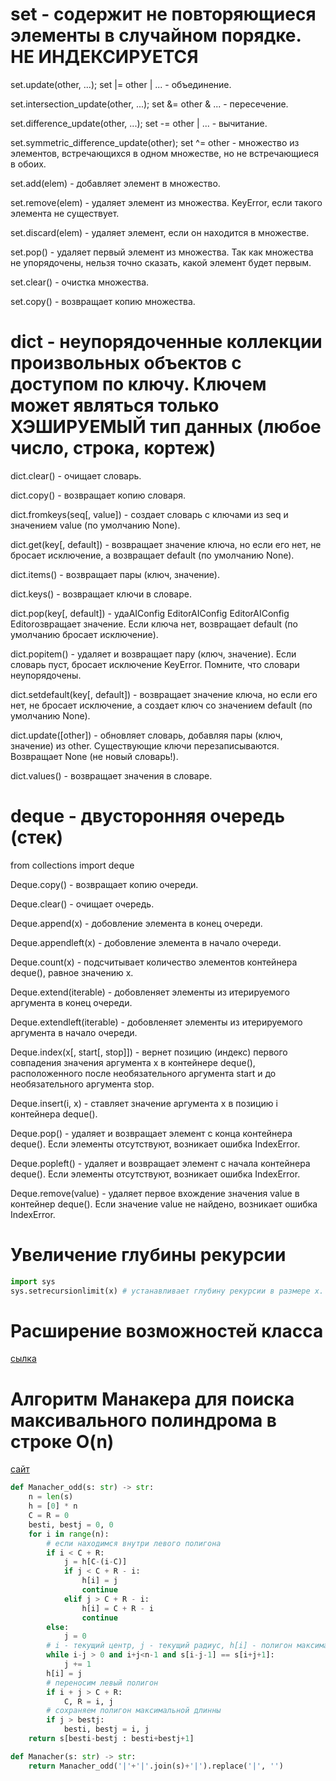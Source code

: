 # set - содержит не повторяющиеся элементы в случайном порядке. НЕ ИНДЕКСИРУЕТСЯ

set.update(other, ...); set |= other | ... - объединение.

set.intersection_update(other, ...); set &= other & ... - пересечение.

set.difference_update(other, ...); set -= other | ... - вычитание.

set.symmetric_difference_update(other); set ^= other - множество из элементов, встречающихся в одном множестве, но не встречающиеся в обоих.

set.add(elem) - добавляет элемент в множество.

set.remove(elem) - удаляет элемент из множества. KeyError, если такого элемента не существует.

set.discard(elem) - удаляет элемент, если он находится в множестве.

set.pop() - удаляет первый элемент из множества. Так как множества не упорядочены, нельзя точно сказать, какой элемент будет первым.

set.clear() - очистка множества.

set.copy() - возвращает копию множества.


# dict - неупорядоченные коллекции произвольных объектов с доступом по ключу. Ключем может являться только ХЭШИРУЕМЫЙ тип данных (любое число, строка, кортеж)

dict.clear() - очищает словарь.

dict.copy() - возвращает копию словаря.

dict.fromkeys(seq[, value]) - создает словарь с ключами из seq и значением value (по умолчанию None).

dict.get(key[, default]) - возвращает значение ключа, но если его нет, не бросает исключение, а возвращает default (по умолчанию None).

dict.items() - возвращает пары (ключ, значение).

dict.keys() - возвращает ключи в словаре.

dict.pop(key[, default]) - удаAIConfig EditorAIConfig EditorAIConfig Editorозвращает значение. Если ключа нет, возвращает default (по умолчанию бросает исключение).

dict.popitem() - удаляет и возвращает пару (ключ, значение). Если словарь пуст, бросает исключение KeyError. Помните, что словари неупорядочены.

dict.setdefault(key[, default]) - возвращает значение ключа, но если его нет, не бросает исключение, а создает ключ со значением default (по умолчанию None).

dict.update([other]) - обновляет словарь, добавляя пары (ключ, значение) из other. Существующие ключи перезаписываются. Возвращает None (не новый словарь!).

dict.values() - возвращает значения в словаре.


# deque - двусторонняя очередь (стек)

from collections import deque

Deque.copy() - возвращает копию очереди.

Deque.clear() - очищает очередь.

Deque.append(x) - добовление элемента в конец очереди.

Deque.appendleft(x) - добовление элемента в начало очереди.

Deque.count(x) - подсчитывает количество элементов контейнера deque(), равное значению x.

Deque.extend(iterable) - добовленяет элементы из итерируемого аргумента в конец очереди.

Deque.extendleft(iterable) - добовленяет элементы из итерируемого аргумента в начало очереди.

Deque.index(x[, start[, stop]]) - вернет позицию (индекс) первого совпадения значения аргумента x в контейнере deque(), расположенного после необязательного аргумента start и до необязательного аргумента stop.

Deque.insert(i, x) - ставляет значение аргумента x в позицию i контейнера deque().

Deque.pop() - удаляет и возвращает элемент с конца контейнера deque(). Если элементы отсутствуют, возникает ошибка IndexError.

Deque.popleft() - удаляет и возвращает элемент с начала контейнера deque(). Если элементы отсутствуют, возникает ошибка IndexError.

Deque.remove(value) - удаляет первое вхождение значения value в контейнер deque(). Если значение value не найдено, возникает ошибка IndexError.


# Увеличение глубины рекурсии
```python
import sys
sys.setrecursionlimit(x) # устанавливает глубину рекурсии в размере x.
```


# Расширение возможностей класса
[сылка](https://proproprogs.ru/python_oop/magicheskie-metody-getitem-setitem-delitem)


# Алгоритм Манакера для поиска максивального полиндрома в строке O(n)
[сайт](https://habr.com/ru/articles/653617/)
``` python
def Manacher_odd(s: str) -> str:
    n = len(s)
    h = [0] * n
    C = R = 0
    besti, bestj = 0, 0
    for i in range(n):
        # если находимся внутри левого полигона
        if i < C + R:
            j = h[C-(i-C)]
            if j < C + R - i:
                h[i] = j
                continue
            elif j > C + R - i:
                h[i] = C + R - i
                continue
        else:
            j = 0
        # i - текущий центр, j - текущий радиус, h[i] - полигон максимальной длинны с центром i
        while i-j > 0 and i+j<n-1 and s[i-j-1] == s[i+j+1]:
            j += 1
        h[i] = j
        # переносим левый полигон
        if i + j > C + R:
            C, R = i, j
        # сохраняем полигон максимальной длинны
        if j > bestj:
            besti, bestj = i, j
    return s[besti-bestj : besti+bestj+1]

def Manacher(s: str) -> str:
    return Manacher_odd('|'+'|'.join(s)+'|').replace('|', '')
```
